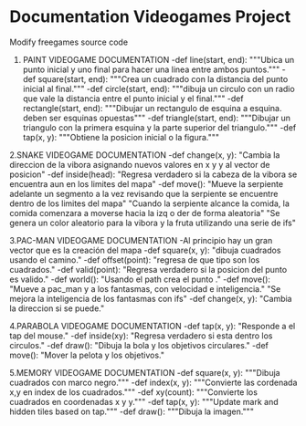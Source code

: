 # Documentation Videogames Project
Modify freegames source code

1. PAINT VIDEOGAME DOCUMENTATION
-def line(start, end):
    """Ubica un punto inicial y uno final para hacer una linea entre ambos puntos."""
-def square(start, end):
    """Crea un cuadrado con la distancia del punto inicial al final."""
-def circle(start, end):
    """dibuja un circulo con un radio que vale la distancia entre el punto inicial y el final."""
-def rectangle(start, end):
    """Dibujar un rectangulo de esquina a esquina. deben ser esquinas opuestas"""
-def triangle(start, end):
    """Dibujar un triangulo con la primera esquina y la parte superior del triangulo."""
-def tap(x, y):
    """Obtiene la posicion inicial o la figura."""


2.SNAKE VIDEOGAME DOCUMENTATION
-def change(x, y):
    "Cambia la direccion de la vibora asignando nuevos valores en x y y al vector de posicion"
-def inside(head):
    "Regresa verdadero si la cabeza de la vibora se encuentra aun en los limites del mapa"
-def move():
    "Mueve la serpiente adelante un segmento a la vez revisando que la serpiente se encuentre dentro de los limites del mapa"
    "Cuando la serpiente alcance la comida, la comida comenzara a moverse hacia la izq o der de forma aleatoria"
    "Se genera un color aleatorio para la vibora y la fruta utilizando una serie de ifs"
    
3.PAC-MAN VIDEOGAME DOCUMENTATION
-Al principio hay un gran vector que es la creación del mapa
-def square(x, y):
    "dibuja cuadrados usando el camino."
-def offset(point):
    "regresa de que tipo son los cuadrados."
-def valid(point):
    "Regresa verdadero si la posicion del punto es valido."
-def world():
    "Usando el path crea el punto ."
-def move():
    "Mueve a pac_man y a los fantasmas, con velocidad e inteligencia."
    "Se mejora la inteligencia de los fantasmas con ifs"
-def change(x, y):
    "Cambia la direccion si se puede."
    
4.PARABOLA VIDEOGAME DOCUMENTATION
-def tap(x, y):
    "Responde a el tap del mouse."
-def inside(xy):
    "Regresa verdadero si esta dentro los circulos."
-def draw():
    "Dibuja la bola y los objetivos circulares."
-def move():
    "Mover la pelota y los objetivos."
    
5.MEMORY VIDEOGAME DOCUMENTATION
-def square(x, y):
    """Dibuja cuadrados con marco negro."""
-def index(x, y):
    """Convierte las cordenada x,y en index de los cuadrados."""
-def xy(count):
    """Convierte los cuadrados en coordenadas x y y."""
-def tap(x, y):
    """Update mark and hidden tiles based on tap."""
-def draw():
    """Dibuja la imagen."""
